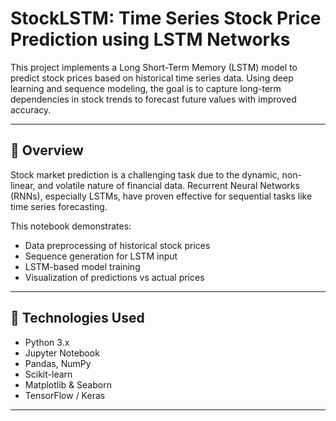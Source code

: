 # StockLSTM: Time Series Stock Price Prediction using LSTM Networks

This project implements a Long Short-Term Memory (LSTM) model to predict stock prices based on historical time series data. Using deep learning and sequence modeling, the goal is to capture long-term dependencies in stock trends to forecast future values with improved accuracy.

---

## 📌 Overview

Stock market prediction is a challenging task due to the dynamic, non-linear, and volatile nature of financial data. Recurrent Neural Networks (RNNs), especially LSTMs, have proven effective for sequential tasks like time series forecasting.

This notebook demonstrates:
- Data preprocessing of historical stock prices
- Sequence generation for LSTM input
- LSTM-based model training
- Visualization of predictions vs actual prices

---

## 🧠 Technologies Used

- Python 3.x  
- Jupyter Notebook  
- Pandas, NumPy  
- Scikit-learn  
- Matplotlib & Seaborn  
- TensorFlow / Keras

---

